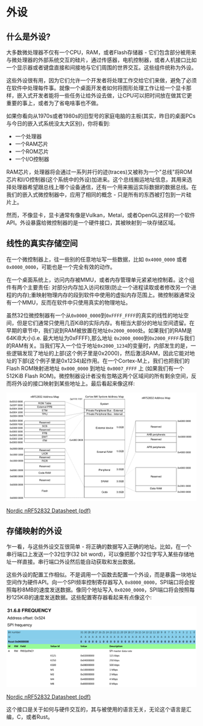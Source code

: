 # 外设

## 什么是外设?

大多数微处理器不仅有一个CPU，RAM，或者Flash存储器 - 它们包含部分被用来与微处理器的外部系统交互的硅片，通过传感器，电机控制器，或者人机接口比如一个显示器或者键盘直接和间接地与它们周围的世界交互。这些组件统称为外设。

这些外设很有用，因为它们允许一个开发者将处理工作交给它们来做，避免了必须在软件中处理每件事。就像一个桌面开发者如何将图形处理工作让给一个显卡那样，嵌入式开发者能将一些任务让给外设去做，让CPU可以把时间放在做其它更重要的事上，或者为了省电啥事也不做。

如果你看向从1970s或者1980s的旧型号的家庭电脑的主板(其实，昨日的桌面PCs与今日的嵌入式系统没太大区别)，你将看到:

* 一个处理器
* 一个RAM芯片
* 一个ROM芯片
* 一个I/O控制器

RAM芯片，处理器将会通过一系列并行的迹(traces)又被称为一个"总线"将ROM芯片和I/O控制器(这个系统中的外设)加进来。这个总线搬运地址信息，其用来选择处理器希望跟总线上哪个设备通信，还有一个用来搬运实际数据的数据总线。在我们的嵌入式微控制器中，应用了相同的概念 - 只是所有的东西被打包到一片硅片上。

然而，不像显卡，显卡通常有像是Vulkan，Metal，或者OpenGL这样的一个软件API。外设暴露给微控制器的是一个硬件接口，其被映射到一块存储区域。

## 线性的真实存储空间

在一个微控制器上，往一些别的任意地址写一些数据，比如 `0x4000_0000` 或者 `0x0000_0000`，可能也是一个完全有效的动作。

在一个桌面系统上，访问内存被MMU，或者内存管理单元紧紧地控制着。这个组件有两个主要责任: 对部分内存加入访问权限(防止一个进程读取或者修改另一个进程的内存);重映射物理内存的段到软件中使用的虚拟内存范围上。微控制器通常没有一个MMU，反而在软件中只使用真实的物理地址。

虽然32位微控制器有一个从`0x0000_0000`到`0xFFFF_FFFF`的真实的线性的地址空间，但是它们通常只使用几百KiB的实际内存。有相当大部分的地址空间遗留。在早期的章节中，我们说到RAM被放置在地址`0x2000_0000`处。如果我们的RAM是64KiB大小(i.e. 最大地址为0xFFFF),那么地址 `0x2000_0000`到`0x2000_FFFF`与我们的RAM有关。当我们写入一个位于地址`0x2000_1234`的变量时，内部发生的是，一些逻辑发现了地址的上部(这个例子里是0x2000)，然后激活RAM，因此它能对地址的下部(这个例子里是0x1234)起作用。在一个Cortex-M上，我们也把我们的Flash ROM映射进地址 `0x000_0000` 到地址 `0x0007_FFFF` 上 (如果我们有一个512KiB Flash ROM)。微控制器设计者没有忽略这两个区域间的所有剩余空间，反而将外设的接口映射到某些地址上。最后看起来像这样:

![](../assets/nrf52-memory-map.png)

[Nordic nRF52832 Datasheet (pdf)]

## 存储映射的外设

乍一看，与这些外设交互很简单 - 将正确的数据写入正确的地址。比如，在一个串行端口上发送一个32位字(32 bit word)，可以像把那个32位字写入某些存储地址一样直接。串行端口外设然后能自动获取和发出数据。

这些外设的配置工作相似。不是调用一个函数去配置一个外设，而是暴露一块地址空间作为硬件API。向一个SPI频率控制寄存器写入 `0x8000_0000`，SPI端口将会按照每秒8MB的速度发送数据。像同个地址写入 `0x0200_0000`，SPI端口将会按照每秒125KiB的速度发送数据。这些配置寄存器看起来有点像这个:

![](../assets/nrf52-spi-frequency-register.png)

[Nordic nRF52832 Datasheet (pdf)]

这个接口是关于如何与硬件交互的，其与被使用的语言无关，无论这个语言是汇编，C，或者Rust。

[Nordic nRF52832 Datasheet (pdf)]: http://infocenter.nordicsemi.com/pdf/nRF52832_PS_v1.1.pdf

